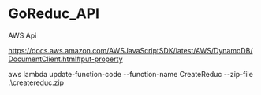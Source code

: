 # GoReduc_API
AWS Api

https://docs.aws.amazon.com/AWSJavaScriptSDK/latest/AWS/DynamoDB/DocumentClient.html#put-property


aws lambda update-function-code --function-name CreateReduc  --zip-file .\createreduc.zip